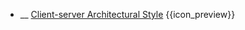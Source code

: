 * __ [Client-server Architectural Style]({{baseUrl}}/architecture/architecturalStyles/clientServer) <trigger for="pop:architecturalStyles-clientServer-preview">{{icon_preview}}</trigger>

<popover id="pop:architecturalStyles-clientServer-preview" title="{{icon_preview}} Client-server Architectural Style" placement="right">
  <div slot="content">
    <include src=".\preview.md" />
  </div>
</popover>
